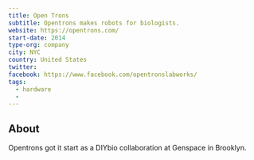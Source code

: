 ```yaml
---
title: Open Trons
subtitle: Opentrons makes robots for biologists.
website: https://opentrons.com/
start-date: 2014
type-org: company
city: NYC
country: United States
twitter:
facebook: https://www.facebook.com/opentronslabworks/
tags:
  - hardware
  -
---
```


## About
Opentrons got it start as a DIYbio collaboration at Genspace in Brooklyn.
